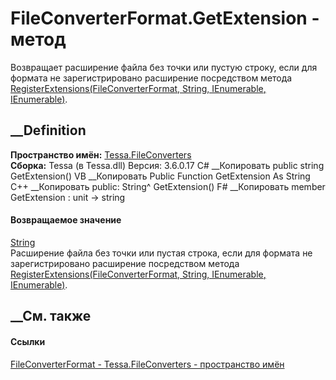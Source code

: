 # FileConverterFormat.GetExtension - метод
Возвращает расширение файла без точки или пустую строку, если для формата не
зарегистрировано расширение посредством метода
[RegisterExtensions(FileConverterFormat, String, IEnumerable<String>,
IEnumerable<String>)](M_Tessa_FileConverters_FileConverterFormat_RegisterExtensions.htm).
## __Definition
 **Пространство имён:** [Tessa.FileConverters](N_Tessa_FileConverters.htm)  
 **Сборка:** Tessa (в Tessa.dll) Версия: 3.6.0.17
C# __Копировать
     public string GetExtension()
VB __Копировать
     Public Function GetExtension As String
C++ __Копировать
     public:
    String^ GetExtension()
F# __Копировать
     member GetExtension : unit -> string 
#### Возвращаемое значение
[String](https://learn.microsoft.com/dotnet/api/system.string)  
Расширение файла без точки или пустая строка, если для формата не
зарегистрировано расширение посредством метода
[RegisterExtensions(FileConverterFormat, String, IEnumerable<String>,
IEnumerable<String>)](M_Tessa_FileConverters_FileConverterFormat_RegisterExtensions.htm).
## __См. также
#### Ссылки
[FileConverterFormat - ](T_Tessa_FileConverters_FileConverterFormat.htm)
[Tessa.FileConverters - пространство имён](N_Tessa_FileConverters.htm)
